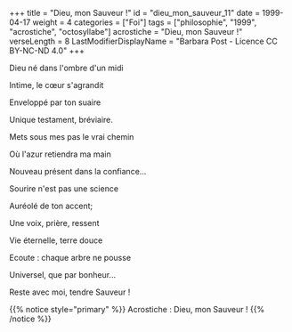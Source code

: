 +++
title = "Dieu, mon Sauveur !"
id = "dieu_mon_sauveur_11"
date = 1999-04-17
weight = 4
categories = ["Foi"]
tags = ["philosophie", "1999", "acrostiche", "octosyllabe"]
acrostiche = "Dieu, mon Sauveur !"
verseLength = 8
LastModifierDisplayName = "Barbara Post - Licence CC BY-NC-ND 4.0"
+++

Dieu né dans l'ombre d'un midi

Intime, le cœur s'agrandit

Enveloppé par ton suaire

Unique testament, bréviaire.

Mets sous mes pas le vrai chemin

Où l'azur retiendra ma main

Nouveau présent dans la confiance...

Sourire n'est pas une science

Auréolé de ton accent;

Une voix, prière, ressent

Vie éternelle, terre douce

Ecoute : chaque arbre ne pousse

Universel, que par bonheur...

Reste avec moi, tendre Sauveur !

{{% notice style="primary" %}}
Acrostiche : Dieu, mon Sauveur !
{{% /notice %}}
